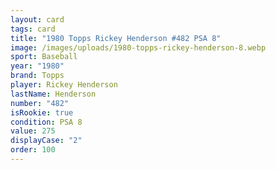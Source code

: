 ```yaml
---
layout: card
tags: card
title: "1980 Topps Rickey Henderson #482 PSA 8"
image: /images/uploads/1980-topps-rickey-henderson-8.webp
sport: Baseball
year: "1980"
brand: Topps
player: Rickey Henderson
lastName: Henderson
number: "482"
isRookie: true
condition: PSA 8
value: 275
displayCase: "2"
order: 100
---
```

